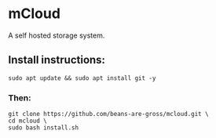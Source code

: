# mCloud

A self hosted storage system.

## Install instructions:

```
sudo apt update && sudo apt install git -y
```
### Then:
```
git clone https://github.com/beans-are-gross/mcloud.git \
cd mcloud \
sudo bash install.sh
```
